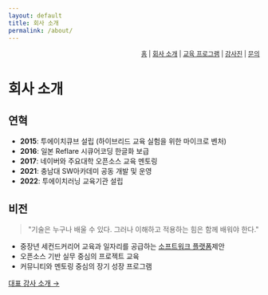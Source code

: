 ```yaml
---
layout: default
title: 회사 소개
permalink: /about/
---
```

<nav style="text-align:right; font-size: 0.9em;">
  <a href="/">홈</a> |
  <a href="/about/">회사 소개</a> |
  <a href="/programs/">교육 프로그램</a> |
  <a href="/teams/">강사진</a> |
  <a href="/contact/">문의</a>
</nav>

# 회사 소개

## 연혁
- **2015**: 투에이치큐브 설립 (하이브리드 교육 실험을 위한 마이크로 벤처)
- **2016**: 일본 Reflare 시큐어코딩 한글화 보급
- **2017**: 네이버와 주요대학 오픈소스 교육 멘토링
- **2021**: 충남대 SW아카데미 공동 개발 및 운영
- **2022**: 투에이치러닝 교육기관 설립

## 비전

> "기술은 누구나 배울 수 있다. 그러나 이해하고 적용하는 힘은 함께 배워야 한다."

- 중장년 세컨드커리어 교육과 일자리를 공급하는 [소프트워크 플랫폼](https://2hcube.com/softwalk/)제안
- 오픈소스 기반 실무 중심의 프로젝트 교육
- 커뮤니티와 멘토링 중심의 장기 성장 프로그램

[대표 강사 소개 →](teams.md)

